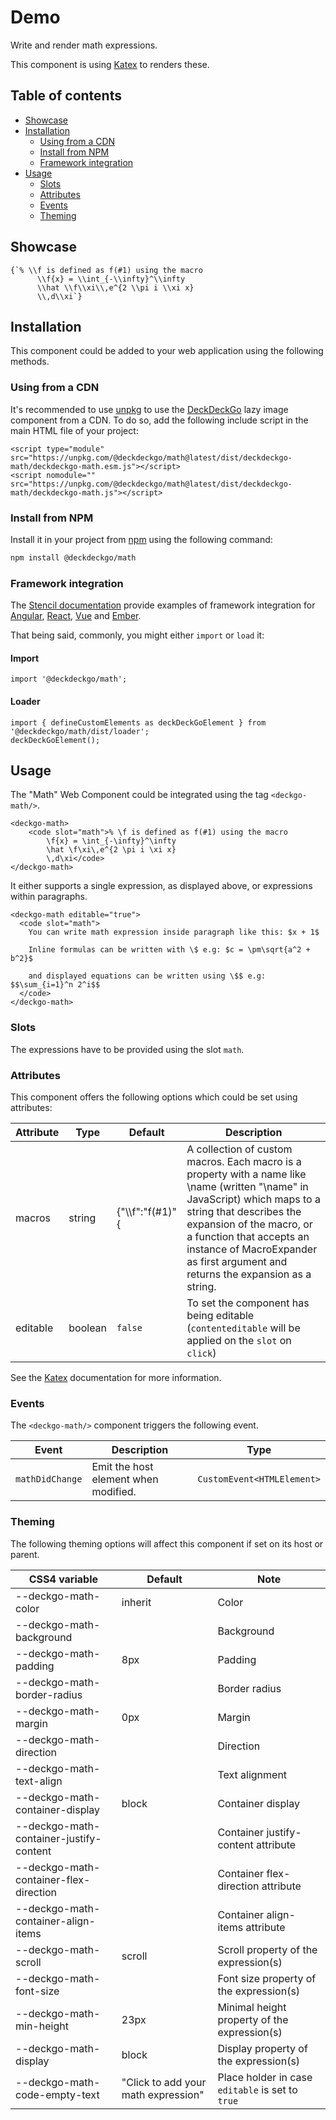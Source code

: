 # Demo

Write and render math expressions.

This component is using [Katex](https://katex.org/) to renders these.

## Table of contents

- [Showcase](#app-components-math-showcase)
- [Installation](#app-components-math-installation)
  - [Using from a CDN](#app-components-math-from-a-cdn)
  - [Install from NPM](#app-components-math-from-npm)
  - [Framework integration](#app-components-math-framework-integration)
- [Usage](#app-components-math-usage)
  - [Slots](#app-components-math-slots)
  - [Attributes](#app-components-math-attributes)
  - [Events](#app-components-math-events)
  - [Theming](#app-components-math-theming)

## Showcase

<div style={{position: 'relative'}}>
  <deckgo-math>
    <code slot="math">{`% \\f is defined as f(#1) using the macro
      \\f{x} = \\int_{-\\infty}^\\infty
      \\hat \\f\\xi\\,e^{2 \\pi i \\xi x}
      \\,d\\xi`}</code>
  </deckgo-math>
</div>

## Installation

This component could be added to your web application using the following methods.

### Using from a CDN

It's recommended to use [unpkg](https://unpkg.com/) to use the [DeckDeckGo] lazy image component from a CDN. To do so, add the following include script in the main HTML file of your project:

```
<script type="module" src="https://unpkg.com/@deckdeckgo/math@latest/dist/deckdeckgo-math/deckdeckgo-math.esm.js"></script>
<script nomodule="" src="https://unpkg.com/@deckdeckgo/math@latest/dist/deckdeckgo-math/deckdeckgo-math.js"></script>
```

### Install from NPM

Install it in your project from [npm](https://www.npmjs.com/package/@deckdeckgo/math) using the following command:

```bash
npm install @deckdeckgo/math
```

### Framework integration

The [Stencil documentation](https://stenciljs.com/docs/overview) provide examples of framework integration for [Angular](https://stenciljs.com/docs/angular), [React](https://stenciljs.com/docs/react), [Vue](https://stenciljs.com/docs/vue) and [Ember](https://stenciljs.com/docs/ember).

That being said, commonly, you might either `import` or `load` it:

#### Import

```
import '@deckdeckgo/math';
```

#### Loader

```
import { defineCustomElements as deckDeckGoElement } from '@deckdeckgo/math/dist/loader';
deckDeckGoElement();
```

## Usage

The "Math" Web Component could be integrated using the tag `<deckgo-math/>`.

```
<deckgo-math>
    <code slot="math">% \f is defined as f(#1) using the macro
        \f{x} = \int_{-\infty}^\infty
        \hat \f\xi\,e^{2 \pi i \xi x}
        \,d\xi</code>
</deckgo-math>
```

It either supports a single expression, as displayed above, or expressions within paragraphs.

```
<deckgo-math editable="true">
  <code slot="math">
    You can write math expression inside paragraph like this: $x + 1$

    Inline formulas can be written with \$ e.g: $c = \pm\sqrt{a^2 + b^2}$

    and displayed equations can be written using \$$ e.g: $$\sum_{i=1}^n 2^i$$
  </code>
</deckgo-math>
```

### Slots

The expressions have to be provided using the slot `math`.

### Attributes

This component offers the following options which could be set using attributes:

| Attribute | Type    | Default                     | Description                                                                                                                                                                                                                                                                                        |
| --------- | ------- | --------------------------- | -------------------------------------------------------------------------------------------------------------------------------------------------------------------------------------------------------------------------------------------------------------------------------------------------- |
| macros    | string  | &#123;"\\\\f":"f(#1)"&#123; | A collection of custom macros. Each macro is a property with a name like \name (written "\\name" in JavaScript) which maps to a string that describes the expansion of the macro, or a function that accepts an instance of MacroExpander as first argument and returns the expansion as a string. |
| editable  | boolean | `false`                     | To set the component has being editable (`contenteditable` will be applied on the `slot` on `click`)                                                                                                                                                                                               |

See the [Katex](https://katex.org/docs/options.html) documentation for more information.

### Events

The `<deckgo-math/>` component triggers the following event.

| Event           | Description                          | Type                       |
| --------------- | ------------------------------------ | -------------------------- |
| `mathDidChange` | Emit the host element when modified. | `CustomEvent<HTMLElement>` |

### Theming

The following theming options will affect this component if set on its host or parent.

| CSS4 variable                           | Default                             | Note                                             |
| --------------------------------------- | ----------------------------------- | ------------------------------------------------ |
| --deckgo-math-color                     | inherit                             | Color                                            |
| --deckgo-math-background                |                                     | Background                                       |
| --deckgo-math-padding                   | 8px                                 | Padding                                          |
| --deckgo-math-border-radius             |                                     | Border radius                                    |
| --deckgo-math-margin                    | 0px                                 | Margin                                           |
| --deckgo-math-direction                 |                                     | Direction                                        |
| --deckgo-math-text-align                |                                     | Text alignment                                   |
| --deckgo-math-container-display         | block                               | Container display                                |
| --deckgo-math-container-justify-content |                                     | Container justify-content attribute              |
| --deckgo-math-container-flex-direction  |                                     | Container flex-direction attribute               |
| --deckgo-math-container-align-items     |                                     | Container align-items attribute                  |
| --deckgo-math-scroll                    | scroll                              | Scroll property of the expression(s)             |
| --deckgo-math-font-size                 |                                     | Font size property of the expression(s)          |
| --deckgo-math-min-height                | 23px                                | Minimal height property of the expression(s)     |
| --deckgo-math-display                   | block                               | Display property of the expression(s)            |
| --deckgo-math-code-empty-text           | "Click to add your math expression" | Place holder in case `editable` is set to `true` |

[deckdeckgo]: https://deckdeckgo.com
